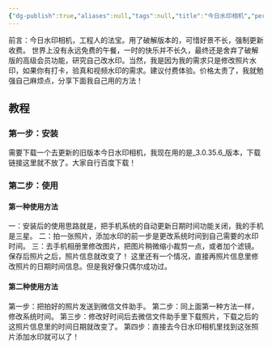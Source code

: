 ```yaml
---
{"dg-publish":true,"aliases":null,"tags":null,"title":"今日水印相机","permalink":"/0801-xuexibiji/软件/手机/今日水印相机/","dgPassFrontmatter":true,"noteIcon":""}
---
```


前言：今日水印相机，工程人的法宝。用了破解版本的，可惜好景不长，强制更新收费。
世界上没有永远免费的午餐，一时的快乐并不长久，最终还是舍弃了破解版的高级会员功能，研究自己改水印。当然，我是因为我的需求只是修改照片水印，如果你有打卡，验真和视频水印的需求。建议付费体验。价格太贵了，我就勉强自己麻烦点，分享下面我自己用的方法！
## 教程
### 第一步：安装
需要下载一个去更新的旧版本今日水印相机，我现在用的是_3.0.35.6_版本，下载链接这里就不放了。大家自行百度下载！
### 第二步：使用
#### 第一种使用方法
一：安装后的使用思路就是，把手机系统的自动更新日期时间功能关闭，我的手机是三星。
二：拍一张照片，添加水印的前一步是更改系统时间到自己需要的水印时间。
三：去手机相册里修改图片，把图片稍微缩小裁剪一点，或者加个滤镜。保存后照片之后，照片信息就改变了！
这里还有一个情况，直接再照片信息里修改照片的日期时间信息。但是我好像只偶尔成功过。 
#### 第二种使用方法
第一步：把拍好的照片发送到微信文件助手。
第二步：同上面第一种方法一样，修改系统时间。
第三步：修改好时间后去微信文件助手里下载照片，下载之后的这照片信息里的时间日期就改变了。
第四步：直接去今日水印相机里找到这张照片添加水印就可以了！